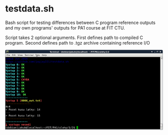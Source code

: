 # testdata.sh
Bash script for testing differences between C program reference outputs and my own programs' outputs for PA1 course at FIT CTU.

Script takes 2 optional arguments.
First defines path to compiled C program.
Second defines path to .tgz archive containing reference I/O

![screenshot](https://github.com/jayjay221/testdata.sh/blob/master/screenshot.png?raw=true)
